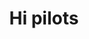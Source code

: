 ---
layout: sidebar_page
title: Hi pilots
permalink: /about_ougc/documents/
sidebar_include: "about_ougc_sidebar.html"

---